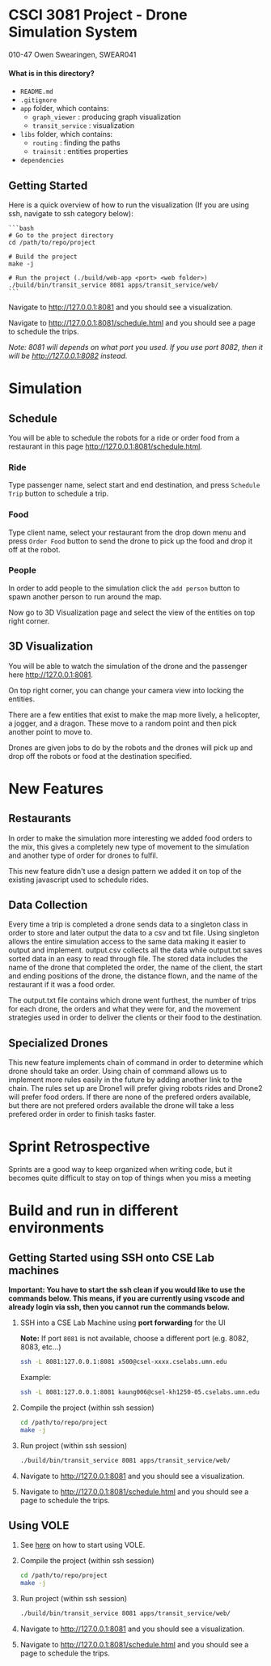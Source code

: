 # CSCI 3081 Project - Drone Simulation System

010-47
Owen Swearingen, SWEAR041

#### What is in this directory?
<ul>
  <li>  <code>README.md</code>
  <li>  <code>.gitignore</code>
  <li>  <code>app</code> folder, which contains:
    <ul>
      <li>  <code>graph_viewer</code> : producing graph visualization
      <li>  <code>transit_service</code> : visualization
    </ul>
  <li>  <code>libs</code> folder, which contains:
    <ul>
      <li>  <code>routing</code> : finding the paths
      <li>  <code>trainsit</code> : entities properties
    </ul>
  <li>  <code>dependencies</code>
</ul>

## Getting Started

Here is a quick overview of how to run the visualization (If you are using ssh, navigate to ssh category below):

    ```bash
    # Go to the project directory
    cd /path/to/repo/project
    
    # Build the project
    make -j
    
    # Run the project (./build/web-app <port> <web folder>)
    ./build/bin/transit_service 8081 apps/transit_service/web/
    ```
    
Navigate to http://127.0.0.1:8081 and you should see a visualization.

Navigate to http://127.0.0.1:8081/schedule.html and you should see a page to schedule the trips.

*Note: 8081 will depends on what port you used. If you use port 8082, then it will be http://127.0.0.1:8082 instead.*

# Simulation

## Schedule
You will be able to schedule the robots for a ride or order food from a restaurant in this page http://127.0.0.1:8081/schedule.html. 

### Ride
Type passenger name, select start and end destination, and press `Schedule Trip` button to schedule a trip. 

### Food
Type client name, select your restaurant from the drop down menu and press `Order Food` button to send the drone to pick up the food and drop it off at the robot. 

### People
In order to add people to the simulation click the `add person` button to spawn another person to run around the map.

Now go to 3D Visualization page and select the view of the entities on top right corner.

## 3D Visualization
You will be able to watch the simulation of the drone and the passenger here http://127.0.0.1:8081.

On top right corner, you can change your camera view into locking the entities.

There are a few entities that exist to make the map more lively, a helicopter, a jogger, and a dragon. These move to a random point and then pick another point to move to.

Drones are given jobs to do by the robots and the drones will pick up and drop off the robots or food at the destination specified.


# New Features

## Restaurants
In order to make the simulation more interesting we added food orders to the mix, this gives a completely new type of movement to the simulation and another type of order for drones to fulfil. 

This new feature didn't use a design pattern we added it on top of the existing javascript used to schedule rides.

 ## Data Collection
 Every time a trip is completed a drone sends data to a singleton class in order to store and later output the data to a csv and txt file. Using singleton allows the entire simulation access to the same data making it easier to output and implement. output.csv collects all the data while output.txt saves sorted data in an easy to read through file. The stored data includes the name of the drone that completed the order, the name of the client, the start and ending positions of the drone, the distance flown, and the name of the restaurant if it was a food order.

 The output.txt file contains which drone went furthest, the number of trips for each drone, the orders and what they were for, and the movement strategies used in order to deliver the clients or their food to the destination.

 ## Specialized Drones
 This new feature implements chain of command in order to determine which drone should take an order. Using chain of command allows us to implement more rules easily in the future by adding another link to the chain. The rules set up are Drone1 will prefer giving robots rides and Drone2 will prefer food orders. If there are none of the prefered orders available, but there are not prefered orders available the drone will take a less prefered order in order to finish tasks faster.

# Sprint Retrospective
Sprints are a good way to keep organized when writing code, but it becomes quite difficult to stay on top of things when you miss a meeting


# Build and run in different environments

## Getting Started using SSH onto CSE Lab machines

**Important: You have to start the ssh clean if you would like to use the commands below. This means, if you are currently using vscode and already login via ssh, then you cannot run the commands below.**

1. SSH into a CSE Lab Machine using **port forwarding** for the UI

   **Note:** If port `8081` is not available, choose a different port (e.g. 8082, 8083, etc...)

    ```bash
    ssh -L 8081:127.0.0.1:8081 x500@csel-xxxx.cselabs.umn.edu
    ```
    
    Example:
    ```bash
    ssh -L 8081:127.0.0.1:8081 kaung006@csel-kh1250-05.cselabs.umn.edu
    ```

2. Compile the project (within ssh session)

    ```bash
    cd /path/to/repo/project
    make -j
    ```
    
 3. Run project (within ssh session)

    ```bash
    ./build/bin/transit_service 8081 apps/transit_service/web/
    ```

5. Navigate to http://127.0.0.1:8081 and you should see a visualization.

6. Navigate to http://127.0.0.1:8081/schedule.html and you should see a page to schedule the trips.

## Using VOLE

1. See [here](https://github.umn.edu/umn-csci-3081-S23/FAQs/tree/main/VOLE) on how to start using VOLE.

2. Compile the project (within ssh session)

    ```bash
    cd /path/to/repo/project
    make -j
    ```
    
  3. Run project (within ssh session)

      ```bash
      ./build/bin/transit_service 8081 apps/transit_service/web/
      ```

  4. Navigate to http://127.0.0.1:8081 and you should see a visualization.

  5. Navigate to http://127.0.0.1:8081/schedule.html and you should see a page to schedule the trips.